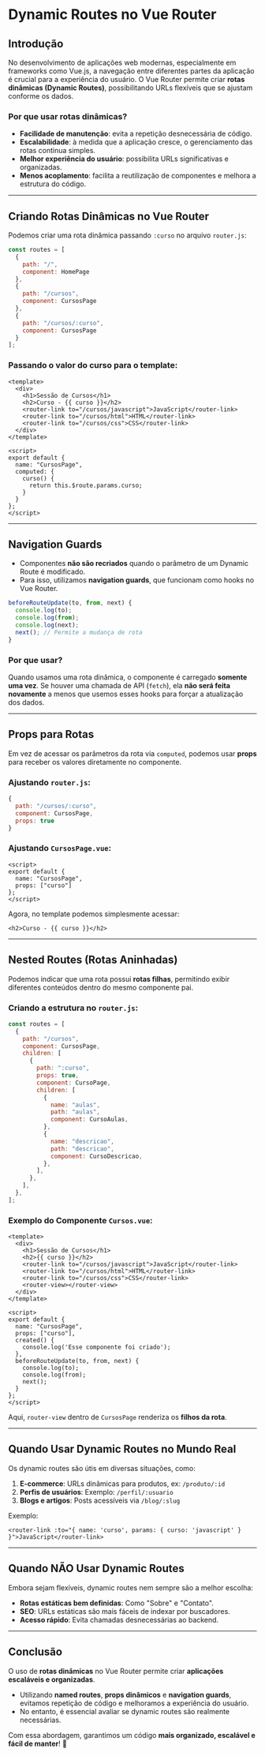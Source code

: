 # Dynamic Routes no Vue Router

## Introdução

No desenvolvimento de aplicações web modernas, especialmente em frameworks como Vue.js, a navegação entre diferentes partes da aplicação é crucial para a experiência do usuário. O Vue Router permite criar **rotas dinâmicas (Dynamic Routes)**, possibilitando URLs flexíveis que se ajustam conforme os dados.

### Por que usar rotas dinâmicas?
- **Facilidade de manutenção**: evita a repetição desnecessária de código.
- **Escalabilidade**: à medida que a aplicação cresce, o gerenciamento das rotas continua simples.
- **Melhor experiência do usuário**: possibilita URLs significativas e organizadas.
- **Menos acoplamento**: facilita a reutilização de componentes e melhora a estrutura do código.

---

## Criando Rotas Dinâmicas no Vue Router

Podemos criar uma rota dinâmica passando `:curso` no arquivo `router.js`:

```javascript
const routes = [
  {
    path: "/",
    component: HomePage
  },
  {
    path: "/cursos",
    component: CursosPage
  },
  {
    path: "/cursos/:curso",
    component: CursosPage
  }
];
```

### Passando o valor do curso para o template:

```vue
<template>
  <div>
    <h1>Sessão de Cursos</h1>
    <h2>Curso - {{ curso }}</h2>
    <router-link to="/cursos/javascript">JavaScript</router-link>
    <router-link to="/cursos/html">HTML</router-link>
    <router-link to="/cursos/css">CSS</router-link>
  </div>
</template>

<script>
export default {
  name: "CursosPage",
  computed: {
    curso() {
      return this.$route.params.curso;
    }
  }
};
</script>
```

---

## Navigation Guards

- Componentes **não são recriados** quando o parâmetro de um Dynamic Route é modificado.
- Para isso, utilizamos **navigation guards**, que funcionam como hooks no Vue Router.

```javascript
beforeRouteUpdate(to, from, next) {
  console.log(to);
  console.log(from);
  console.log(next);
  next(); // Permite a mudança de rota
}
```

### Por que usar?
Quando usamos uma rota dinâmica, o componente é carregado **somente uma vez**. Se houver uma chamada de API (`fetch`), ela **não será feita novamente** a menos que usemos esses hooks para forçar a atualização dos dados.

---

## Props para Rotas

Em vez de acessar os parâmetros da rota via `computed`, podemos usar **props** para receber os valores diretamente no componente.

### Ajustando `router.js`:
```javascript
{
  path: "/cursos/:curso",
  component: CursosPage,
  props: true
}
```

### Ajustando `CursosPage.vue`:
```vue
<script>
export default {
  name: "CursosPage",
  props: ["curso"]
};
</script>
```

Agora, no template podemos simplesmente acessar:
```vue
<h2>Curso - {{ curso }}</h2>
```

---

## Nested Routes (Rotas Aninhadas)

Podemos indicar que uma rota possui **rotas filhas**, permitindo exibir diferentes conteúdos dentro do mesmo componente pai.

### Criando a estrutura no `router.js`:
```javascript
const routes = [
  {
    path: "/cursos",
    component: CursosPage,
    children: [
      {
        path: ":curso",
        props: true,
        component: CursoPage,
        children: [
          {
            name: "aulas",
            path: "aulas",
            component: CursoAulas,
          },
          {
            name: "descricao",
            path: "descricao",
            component: CursoDescricao,
          },
        ],
      },
    ],
  },
];
```

### Exemplo do Componente `Cursos.vue`:
```vue
<template>
  <div>
    <h1>Sessão de Cursos</h1>
    <h2>{{ curso }}</h2>
    <router-link to="/cursos/javascript">JavaScript</router-link>
    <router-link to="/cursos/html">HTML</router-link>
    <router-link to="/cursos/css">CSS</router-link>
    <router-view></router-view>
  </div>
</template>

<script>
export default {
  name: "CursosPage",
  props: ["curso"],
  created() {
    console.log('Esse componente foi criado');
  },
  beforeRouteUpdate(to, from, next) {
    console.log(to);
    console.log(from);
    next();
  }
};
</script>
```

Aqui, `router-view` dentro de `CursosPage` renderiza os **filhos da rota**.

---

## Quando Usar Dynamic Routes no Mundo Real

Os dynamic routes são útis em diversas situações, como:

1. **E-commerce**: URLs dinâmicas para produtos, ex: `/produto/:id`
2. **Perfis de usuários**: Exemplo: `/perfil/:usuario`
3. **Blogs e artigos**: Posts acessíveis via `/blog/:slug`

Exemplo:
```vue
<router-link :to="{ name: 'curso', params: { curso: 'javascript' } }">JavaScript</router-link>
```

---

## Quando NÃO Usar Dynamic Routes

Embora sejam flexíveis, dynamic routes nem sempre são a melhor escolha:

- **Rotas estáticas bem definidas**: Como "Sobre" e "Contato".
- **SEO**: URLs estáticas são mais fáceis de indexar por buscadores.
- **Acesso rápido**: Evita chamadas desnecessárias ao backend.

---

## Conclusão

O uso de **rotas dinâmicas** no Vue Router permite criar **aplicações escaláveis e organizadas**.

- Utilizando **named routes**, **props dinâmicos** e **navigation guards**, evitamos repetição de código e melhoramos a experiência do usuário.
- No entanto, é essencial avaliar se dynamic routes são realmente necessárias.

Com essa abordagem, garantimos um código **mais organizado, escalável e fácil de manter**! 🚀

